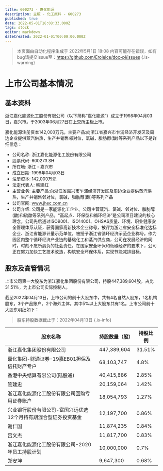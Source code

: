 ```yaml
---
title: 600273 - 嘉化能源
description: 主板 - 化工原料 - 600273
published: true
date: 2022-05-01T18:08:33.000Z
tags: stock
editor: markdown
dateCreated: 2022-01-01T00:00:00.000Z
---
```


> 本页面由自动化程序生成于 2022年5月1日 18:08
> 内容可能存在错误，如有bug请提交issue至：https://github.com/Eroleice/doc-pi/issues
{.is-warning}

# 上市公司基本情况

## 基本资料

浙江嘉化能源化工股份有限公司（以下简称“嘉化能源”）成立于1998年04月03日，嘉兴市。于2003年06月27日在上交所主板上市。

嘉化能源注册资本142,000万元，主要产品:向浙江省嘉兴市乍浦经济开发区及周边企业提供蒸汽供热，生产并销售邻对位，氯碱，脂肪醇(酸)等系列产品以下是详细信息：

- 公司名称: 浙江嘉化能源化工股份有限公司
- 股票代码: 600273.SH
- 所在地: 浙江 - 嘉兴市
- 成立日期: 1998年04月03日
- 注册资本: 142,000万元
- 法定代表人: 韩建红
- 主营业务: 主要产品:向浙江省嘉兴市乍浦经济开发区及周边企业提供蒸汽供热，生产并销售邻对位，氯碱，脂肪醇(酸)等系列产品
- 公司官网: www.jhec.com.cn
- 公司介绍: 公司是一家能源化工企业。公司主营蒸汽、氯碱、邻对位、脂肪醇(酸)和硫酸等系列产品。“高起点、环保型和循环经济”是公司项目建设的核心理念。公司先后通过ISO9001、ISO14001、OHSAS质量、环境、职业健康安全管理体系认证，获得国家高新技术企业称号，被评为浙江省安全标准化达标企业、浙江省能源计量示范单位，被授予浙江省循环经济示范企业称号。作为园区内整个循环经济产业链的基础化工和蒸汽供应商，公司在发展经济的同时，时刻不忘所肩负的社会责任，在国家安全环保和低碳经济的要求下，公司正在努力加快工艺技术改造，构筑安全环保体系，实现节能减排目标。


## 股东及高管情况

上市公司第一大股东为浙江嘉化集团股份有限公司，持股447,389,604股，占比31.51%，为上市公司实际控制人。

截至2022年04月13日，上市公司的前十大股东中，共有4名自然人股东，1名机构股东，3个产品账户，2个海外主体，其中5%以上大股东共有1名。上市公司前十大股东明细如下：

> 股东持股数据截止于：2022年04月13日
{.is-info}

| 股东名称 | 持股数量（股） | 持股比例 |
| --- | --- | --- |
| 浙江嘉化集团股份有限公司 | 447,389,604 | 31.51% |
| 嘉化集团-财通证券-19嘉EB01担保及信托财产专户 | 68,103,747 | 4.8% |
| 香港中央结算有限公司(陆股通) | 40,415,886 | 2.85% |
| 管建忠 | 20,159,064 | 1.42% |
| 浙江嘉化能源化工股份有限公司回购专用证券账户 | 18,054,793 | 1.27% |
| 兴业银行股份有限公司-富国兴远优选12个月持有期混合型证券投资基金 | 12,197,700 | 0.86% |
| 谢仁国 | 11,874,235 | 0.84% |
| 吕文杰 | 11,817,700 | 0.83% |
| 浙江嘉化能源化工股份有限公司-2020年员工持股计划 | 10,000,000 | 0.7% |
| 郑安坤 | 9,647,300 | 0.68% |





